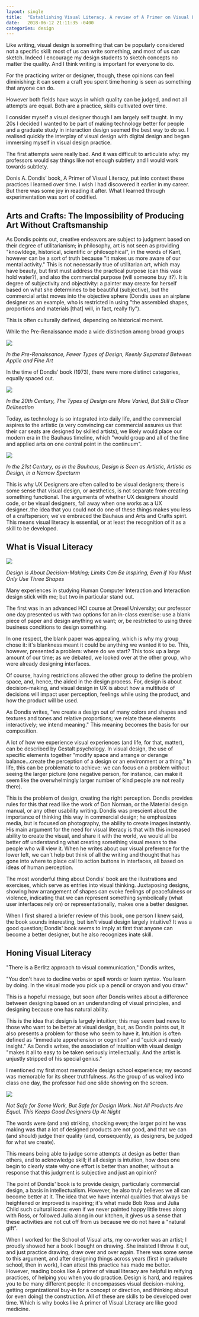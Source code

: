```yaml
---
layout: single
title:  "Establishing Visual Literacy. A review of A Primer on Visual Literacy"
date:   2018-06-12 21:11:35 -0400
categories: design
---
```


Like writing, visual design is something that can be popularly considered not a specific skill: most of us can write something, and most of us can sketch. Indeed I encourage my design students to sketch concepts no matter the quality. And I think writing is important for everyone to do.

For the practicing writer or designer, though, these opinions can feel diminishing: it can seem a craft you spent time honing is seen as something that anyone can do.

However both fields have ways in which quality can be judged, and not all attempts are equal. Both are a practice, skills cultivated over time.

I consider myself a visual designer though I am largely self taught. In my 20s I decided I wanted to be part of making technology better for people and a graduate study in interaction design seemed the best way to do so. I realised quickly the interplay of visual design with digital design and began immersing myself in visual design practice.

The first attempts were really bad. And it was difficult to articulate why: my professors would say things like not enough subtlety and I would work towards subtlety.

Donis A. Dondis' book, A Primer of Visual Literacy, put into context these practices I learned over time. I wish I had discovered it earlier in my career. But there was some joy in reading it after. What I learned through experimentation was sort of codified.

## Arts and Crafts: The Impossibility of Producing Art Without Craftsmanship

As Dondis points out, creative endeavors are subject to judgment based on their degree of utilitarianism; in philosophy, art is not seen as providing "knowldege, historical, scientific or philosophical", in the words of Kant, however can be a sort of truth because "it makes us more aware of our mental activity."  This is not necessarily true of utilitarian art, which may have beauty, but first must address the practical purpose (can this vase hold water?), and also the commercial purpose (will someone buy it?).  It is degree of subjectivity and objectivity: a painter may create for herself based on what she determines to be beautiful (subjective), but the commercial artist moves into the objective sphere (Dondis uses an airplane designer as an example, who is restricted in using "the assembled shapes, proportions and materials [that] will, in fact, really fly").

This is often culturally defined, depending on historical moment.

While the Pre-Renaissance made a wide distinction among broad groups

<img src="https://michaelcabus.github.io/portfoliosite/assets/img/preren.png" />

*In the Pre-Renaissance, Fewer Types of Design, Keenly Separated Between Applie and Fine Art*

In the time of Dondis' book (1973), there were more distinct categories, equally spaced out.

<img src="https://michaelcabus.github.io/portfoliosite/assets/img/mid20th.png" />

*In the 20th Century, The Types of Design are More Varied, But Still a Clear Delineation*

Today, as technology is so integrated into daily life, and the commercial aspires to the artistic (a very convincing car commercial assures us that their car seats are designed by skilled artists), we likely would place our modern era in the Bauhaus timeline, which "would group and all of the fine and applied arts on one central point in the continuum".

<img src="https://michaelcabus.github.io/portfoliosite/assets/img/bauhaus.png" />

*In the 21st Century, as in the Bauhaus, Design is Seen as Artistic, Artistic as Design, in a Narrow Specturm*

This is why UX Designers are often called to be visual designers; there is some sense that visual design, or aesthetics, is not separate from creating something functional.  The arguments of whether UX designers should code, or be visual designers, fall away when one works as a UX designer..the idea that you could not do one of these things makes you less of a craftsperson; we've embraced the Bauhaus and Arts and Crafts spirit.  This means visual literacy is essential, or at least the recognition of it as a skill to be developed.

## What is Visual Literacy

<img src="https://michaelcabus.github.io/portfoliosite/assets/img/shapes.png" />

*Design is About Decision-Making; Limits Can Be Inspiring, Even if You Must Only Use Three Shapes*

Many experiences in studying Human Computer Interaction and Interaction design stick with me; but two in particular stand out.

The first was in an advanced HCI course at Drexel University; our professor one day presented us with two options for an in-class exercise: use a blank piece of paper and design anything we want; or, be restricted to using three business conditions to design something.


In one respect, the blank paper was appealing, which is why my group chose it: it's blankness meant it could be anything we wanted it to be.  This, however, presented a problem: where do we start?  This took up a large amount of our time; as we debated, we looked over at the other group, who were already designing interfaces.

Of course, having restrictions allowed the other group to define the problem space, and, hence, the aided in the design process.  For, design is about decision-making, and visual design in UX is about how a multitude of decisions will impact user perception, feelings while using the product, and how the product will be used.

As Dondis writes, "we create a design out of many colors and shapes and textures and tones and relative proportions; we relate these elements interactively; we intend meaning."  This meaning becomes the basis for our composition.  

A lot of how we experience visual experiences (and life, for that, matter), can be described by Gestalt psychology. In visual design, the use of specific elements together "modify space and arrange or derange balance...create the perception of a design or an environment or a thing."  In life, this can be problematic to achieve: we can focus on a problem without seeing the larger picture (one negative person, for instance, can make it seem like the overwhelmingly larger number of kind people are not really there).

This is the problem of design, creating the right perception.  Dondis provides rules for this that read like the work of Don Norman, or the Material design manual, or any other usability writing.  Dondis was prescient about the importance of thinking this way in commercial design; he emphasizes media, but is focused on photography, the ability to create images instantly.  His main argument for the need for visual literacy is that with this increased ability to create the visual, and share it with the world, we would all be better off understanding what creating something visual means to the people who will view it. When he writes about our visual preference for the lower left, we can't help but think of all the writing and thought that has gone into where to place call to action buttons in interfaces, all based on ideas of human perception.

The most wonderful thing about Dondis' book are the illustrations and exercises, which serve as entries into visual thinking.  Juxtaposing designs, showing how arrangement of shapes can evoke feelings of peacefulness or violence, indicating that we can represent something symbolically (what user interfaces rely on) or representationally, makes one a better designer.

When I first shared a briefer review of this book, one person I knew said, the book sounds interesting, but isn't visual design largely intuitive? It was a good question; Dondis' book seems to imply at first that anyone can become a better designer, but he also recognizes inate skill.

## Honing Visual Literacy

"There is a Berlitz approach to visual communication," Dondis writes,

"You don't have to decline verbs or spell words or learn syntax.  You learn by doing. In the visual mode you pick up a pencil or crayon and you draw."

This is a hopeful message, but soon after Dondis writes about a difference between designing based on an understanding of visual principles, and designing because one has natural ability.

This is the idea that design is largely intuition; this may seem bad news to those who want to be better at visual design, but, as Dondis points out, it also presents a problem for those who seem to have it.  Intuition is often defined as "immediate apprehension or cognition" and "quick and ready insight."  As Dondis writes, the association of intuition with visual design "makes it all to easy to be taken seriously intellectually.  And the artist is unjustly stripped of his special genius."

I mentioned my first most memorable design school experience; my second was memorable for its sheer truthfulness.  As the group of us walked into class one day, the professor had one slide showing on the screen.


<img src="https://michaelcabus.github.io/portfoliosite/assets/img/tonypro.png" />

*Not Safe for Some Work, But Safe for Design Work. Not All Products Are Equal. This Keeps Good Designers Up At Night*

The words were (and are) striking, shocking even; the larger point he was making was that a lot of designed products are not good, and that we can (and should) judge their quality (and, consequently, as designers, be judged for what we create).

This means being able to judge some attempts at design as better than others, and to acknowledge skill; if all design is intuition, how does one begin to clearly state why one effort is better than another, without a response that this judgment is subjective and just an opinion?  

The point of Dondis' book is to provide design, particularly commercial design, a basis in intellectualism.  However, he also truly believes we all can become better at it.  The idea that we have internal qualities that always be heightened or improved is inspiring; it's what made Bob Ross and Julia Child such cultural icons: even if we never painted happy little trees along with Ross, or followed Julia along in our kitchen, it gives us a sense that these activities are not cut off from us because we do not have a "natural gift".

When I worked for the School of Visual arts, my co-worker was an artist; I proudly showed her a book I bought on drawing.  She insisted I throw it out, and just practice drawing, draw over and over again.  There was some sense to this argument, and after designing things across years (first in graduate school, then in work), I can attest this practice has made me better.  However, reading books like A primer of visual literacy are helpful in reifying practices, of helping you when you do practice.  Design is hard, and requires you to be many different people: it encompasses visual decision-making, getting organizational buy-in for a concept or direction, and thinking about (or even doing) the construction.   All of these are skills to be developed over time.  Which is why books like A primer of Visual Literacy are like good medicine.
